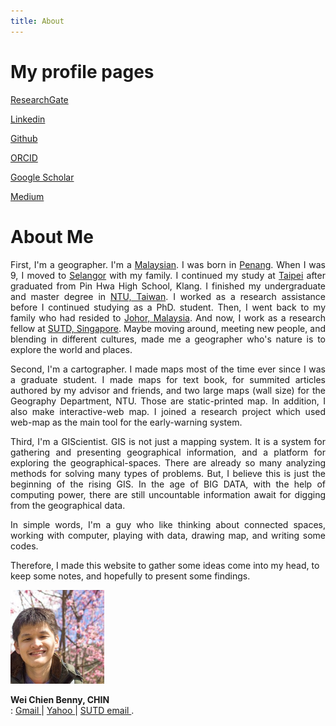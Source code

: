 ```yaml
---
title: About
---
```



# My profile pages 


<div class="level">
	<p class="level-item has-text-centered"><a href="www.researchgate.net/profile/Benny_Chin" target="_blank"><i class="ai ai-researchgate"></i>ResearchGate </a></p>
	<p class="level-item has-text-centered"><a href="www.linkedin.com/in/wcchin/" target="_blank"><span class="typcn typcn-social-linkedin"></span> Linkedin </a></p>
	<p class="level-item has-text-centered"><a href="https://github.com/wcchin/" target="_blank"><span class="typcn typcn-social-github"></span> Github </a></p>
	<p class="level-item has-text-centered"><a href="https://orcid.org/0000-0001-7215-3303" target="_blank"><i class="ai ai-orcid"></i>ORCID </a></p>
	<p class="level-item has-text-centered"><a href="https://scholar.google.com/citations?hl=zh-TW&user=P2IJvyQAAAAJ" target="_blank"><i class="ai ai-google-scholar"></i>Google Scholar </a></p>
	<p class="level-item has-text-centered"><a href="https://medium.com/@wcchin.88" target="_blank"><span class="typcn typcn-pen"></span>Medium </a></p>
	<p class="level-item has-text-centered"><span id="badgeCont357"></span></p>
</div>


# About Me
<div class="box">
<p align="justify">First, I'm a geographer. I'm a <u>Malaysian</u>. I was born in <u>Penang</u>. When I was 9, I moved to <u>Selangor</u> with my family. I continued my study at <u>Taipei</u> after graduated from Pin Hwa High School, Klang. I finished my undergraduate and master degree in <u>NTU, Taiwan</u>. I worked as a research assistance before I continued studying as a PhD. student. Then, I went back to my family who had resided to <u>Johor, Malaysia</u>. And now, I work as a research fellow at <u>SUTD, Singapore</u>. 
Maybe moving around, meeting new people, and blending in different cultures, made me a geographer who's nature is to explore the world and places.  
</p>

<p align="justify">Second, I'm a cartographer. I made maps most of the time ever since I was a graduate student. I made maps for text book, for summited articles authored by my advisor and friends, and two large maps (wall size) for the Geography Department, NTU. Those are static-printed map. In addition, I also make interactive-web map. I joined a research project which used web-map as the main tool for the early-warning system.  
</p>

<p align="justify">Third, I'm a GIScientist. GIS is not just a mapping system. It is a system for gathering and presenting geographical information, and a platform for exploring the geographical-spaces. There are already so many analyzing methods for solving many types of problems. But, I believe this is just the beginning of the rising GIS. In the age of BIG DATA, with the help of computing power, there are still uncountable information await for digging from the geographical data. 
</p>

<p align="justify">
In simple words, I'm a guy who like thinking about connected spaces, working with computer, playing with data, drawing map, and writing some codes.

Therefore, I made this website to gather some ideas come into my head, to keep some notes, and hopefully to present some findings.
</p>

<img width="150" src="resources/images/benny.jpg" alt="me at Wuling Farm, Taichung, Taiwan.">

**Wei Chien Benny, CHIN**  
<span class="typcn typcn-mail"></span>: <a href="mailto:wcchin.88@gmail.com"><span class="typcn typcn-social-at-circular"></span> Gmail </a> | <a href="mailto:wcchin88@yahoo.com"><span class="typcn typcn-social-at-circular"></span> Yahoo </a> | <a href="mailto:benny-chin@sutd.edu.sg"><span class="typcn typcn-social-at-circular"></span> SUTD email </a> . 
</div>
